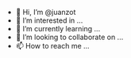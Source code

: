 - 👋 Hi, I’m @juanzot
- 👀 I’m interested in ...
- 🌱 I’m currently learning ...
- 💞️ I’m looking to collaborate on ...
- 📫 How to reach me ...

<!---
juanzot/juanzot is a ✨ special ✨ repository because its `README.md` (this file) appears on your GitHub profile.
You can click the Preview link to take a look at your changes.
--->
